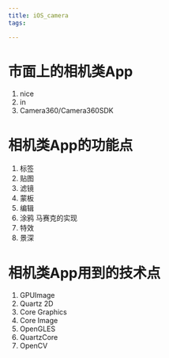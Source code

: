 ```yaml
---
title: iOS_camera
tags:

---
```


# 市面上的相机类App
1. nice
2. in
3. Camera360/Camera360SDK


# 相机类App的功能点
1. 标签
2. 贴图
3. 滤镜
4. 蒙板
5. 编辑
6. 涂鸦
 马赛克的实现
7. 特效
8. 景深
 


# 相机类App用到的技术点
1. GPUImage
2. Quartz 2D
3. Core Graphics
4. Core Image
5. OpenGLES
6. QuartzCore  
7. OpenCV

